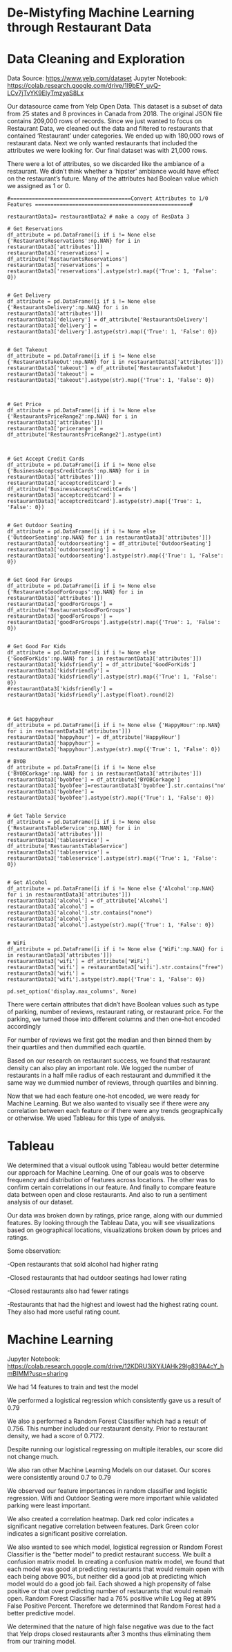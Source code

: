 # De-Mistyfing Machine Learning through Restaurant Data

# Data Cleaning and Exploration
Data Source: https://www.yelp.com/dataset
Jupyter Notebook: https://colab.research.google.com/drive/1I9bEY_uvQ-LCv7jTvYK9EIyTmzyaS8Lx

Our datasource  came from Yelp Open Data. This dataset is a subset of data from 25 states and 8 provinces in Canada from 2018. The original JSON file contains 209,000 rows of records. Since we just wanted to focus on Restaurant Data, we cleaned out the data and filtered to restaurants that contained ‘Restaurant’ under categories. We ended up with 180,000 rows of restaurant data. Next we only wanted restaurants that included the attributes we were looking for. Our final dataset was with 21,000 rows.

There were a lot of attributes, so we discarded like the ambiance of a restaurant. We didn’t think whether a ‘hipster’ ambiance would have effect on the restaurant’s future. Many of the attributes had Boolean value which we assigned as 1 or 0. 
```
#=======================================Convert Attributes to 1/0 Features ==================================================#

restaurantData3= restaurantData2 # make a copy of ResData 3

# Get Reservations
df_attribute = pd.DataFrame([i if i != None else {'RestaurantsReservations':np.NAN} for i in restaurantData3['attributes']])
restaurantData3['reservations'] = df_attribute['RestaurantsReservations']
restaurantData3['reservations'] = restaurantData3['reservations'].astype(str).map({'True': 1, 'False': 0})


# Get Delivery
df_attribute = pd.DataFrame([i if i != None else {'RestaurantsDelivery':np.NAN} for i in restaurantData3['attributes']])
restaurantData3['delivery'] = df_attribute['RestaurantsDelivery']
restaurantData3['delivery'] = restaurantData3['delivery'].astype(str).map({'True': 1, 'False': 0})


# Get Takeout
df_attribute = pd.DataFrame([i if i != None else {'RestaurantsTakeOut':np.NAN} for i in restaurantData3['attributes']])
restaurantData3['takeout'] = df_attribute['RestaurantsTakeOut']
restaurantData3['takeout'] = restaurantData3['takeout'].astype(str).map({'True': 1, 'False': 0})



# Get Price
df_attribute = pd.DataFrame([i if i != None else {'RestaurantsPriceRange2':np.NAN} for i in restaurantData3['attributes']])
restaurantData3['pricerange'] = df_attribute['RestaurantsPriceRange2'].astype(int)



# Get Accept Credit Cards
df_attribute = pd.DataFrame([i if i != None else {'BusinessAcceptsCreditCards':np.NAN} for i in restaurantData3['attributes']])
restaurantData3['acceptcreditcard'] = df_attribute['BusinessAcceptsCreditCards']
restaurantData3['acceptcreditcard'] = restaurantData3['acceptcreditcard'].astype(str).map({'True': 1, 'False': 0})


# Get Outdoor Seating
df_attribute = pd.DataFrame([i if i != None else {'OutdoorSeating':np.NAN} for i in restaurantData3['attributes']])
restaurantData3['outdoorseating'] = df_attribute['OutdoorSeating']
restaurantData3['outdoorseating'] = restaurantData3['outdoorseating'].astype(str).map({'True': 1, 'False': 0})


# Get Good For Groups
df_attribute = pd.DataFrame([i if i != None else {'RestaurantsGoodForGroups':np.NAN} for i in restaurantData3['attributes']])
restaurantData3['goodForGroups'] = df_attribute['RestaurantsGoodForGroups']
restaurantData3['goodForGroups'] = restaurantData3['goodForGroups'].astype(str).map({'True': 1, 'False': 0})


# Get Good For Kids
df_attribute = pd.DataFrame([i if i != None else {'GoodForKids':np.NAN} for i in restaurantData3['attributes']])
restaurantData3['kidsfriendly'] = df_attribute['GoodForKids']
restaurantData3['kidsfriendly'] = restaurantData3['kidsfriendly'].astype(str).map({'True': 1, 'False': 0})
#restaurantData3['kidsfriendly'] = restaurantData3['kidsfriendly'].astype(float).round(2)



# Get happyhour
df_attribute = pd.DataFrame([i if i != None else {'HappyHour':np.NAN} for i in restaurantData3['attributes']])
restaurantData3['happyhour'] = df_attribute['HappyHour']
restaurantData3['happyhour'] = restaurantData3['happyhour'].astype(str).map({'True': 1, 'False': 0})

# BYOB
df_attribute = pd.DataFrame([i if i != None else {'BYOBCorkage':np.NAN} for i in restaurantData3['attributes']])
restaurantData3['byobfee'] = df_attribute['BYOBCorkage']
restaurantData3['byobfee']=restaurantData3['byobfee'].str.contains("no")
restaurantData3['byobfee'] = restaurantData3['byobfee'].astype(str).map({'True': 1, 'False': 0})


# Get Table Service
df_attribute = pd.DataFrame([i if i != None else {'RestaurantsTableService':np.NAN} for i in restaurantData3['attributes']])
restaurantData3['tableservice'] = df_attribute['RestaurantsTableService']
restaurantData3['tableservice'] = restaurantData3['tableservice'].astype(str).map({'True': 1, 'False': 0})


# Get Alcohol
df_attribute = pd.DataFrame([i if i != None else {'Alcohol':np.NAN} for i in restaurantData3['attributes']])
restaurantData3['alcohol'] = df_attribute['Alcohol']
restaurantData3['alcohol'] = restaurantData3['alcohol'].str.contains("none")
restaurantData3['alcohol'] = restaurantData3['alcohol'].astype(str).map({'True': 1, 'False': 0})


# WiFi
df_attribute = pd.DataFrame([i if i != None else {'WiFi':np.NAN} for i in restaurantData3['attributes']])
restaurantData3['wifi'] = df_attribute['WiFi']
restaurantData3['wifi'] = restaurantData3['wifi'].str.contains("free")
restaurantData3['wifi'] = restaurantData3['wifi'].astype(str).map({'True': 1, 'False': 0})

pd.set_option('display.max_columns', None)
```

There were certain attributes that didn’t have Boolean values such as type of parking, number of reviews, restaurant rating, or restaurant price. For the parking, we turned those into different columns and then one-hot encoded accordingly

For number of reviews we first got the median and then binned them by their quartiles and then dummified each quartile. 

Based on our research on restaurant success, we found that restaurant density can also play an important role. We logged the number of restaurants in a half mile radius of each restaurant and dummified it the same  way we dummied number of reviews, through quartiles and binning.

Now that we had each feature one-hot encoded, we were ready for Machine Learning. But we also wanted to visually see if there were any correlation between each feature or if there were any trends geographically or otherwise. We used Tableau for this type of analysis.

# Tableau

We determined that a visual outlook using Tableau would better determine our approach for Machine Learning. One of our goals was to observe frequency and distribution of features across locations. The other was to confirm certain correlations in our feature. And finally to compare feature data between open and close restaurants. And also to run a sentiment analysis of our dataset.

Our data was broken down by ratings, price range, along with our dummied features. By looking through the Tableau Data, you will see visualizations based on geographical locations, visualizations broken down by prices and ratings. 

Some observation:

-Open restaurants that sold alcohol had higher rating

-Closed restaurants that had outdoor seatings had lower rating

-Closed restaurants also had fewer ratings

-Restaurants that had the highest and lowest had the highest rating count. They also had more useful rating count.

# Machine Learning

Jupyter Notebook: https://colab.research.google.com/drive/12KDRU3iXYiUAHk29lg839A4cY_hmBIMM?usp=sharing

We had 14 features to train and test the model

We performed a logistical regression which consistently gave us a result of 0.79

We also a performed a Random Forest Classifier which had a result of 0.756. This number included our restaurant density. Prior to restaurant density, we had a score of 0.7172. 

Despite running our logistical regressing on multiple iterables, our score did not change much.

We also ran other Machine Learning Models on our dataset. Our scores were consistently around 0.7  to 0.79

We observed our feature importances in random classifier and logistic regression. 
Wifi and Outdoor Seating were more important while validated parking were least important.

We also created a correlation heatmap. Dark red color indicates a significant negative correlation between features. Dark Green color indicates a significant positive correlation.

We also wanted to see which model, logistical regression or Random Forest Classifier is the “better model” to predict restaurant success. We built a confusion matrix model. In creating a confusion matrix model, we found that each model was good at predicting restaurants that would remain open with each being above 90%, but neither did a good job at predicting which model would do a good job fail. Each showed a high propensity of false positive or that over predicting number of restaurants that would remain open. Random Forest Classifier had a 76% positive while Log Reg at 89% False Positive Percent. Therefore we determined that Random Forest had a better predictive model.

We determined that the nature of high false negative was due to the fact that Yelp drops closed restaurants after 3 months thus eliminating them from our training model.
